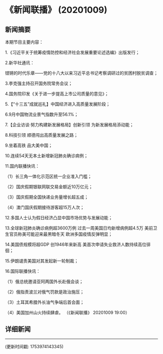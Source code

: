# 《新闻联播》 (20201009)

## 新闻摘要

本期节目主要内容：


1.《习近平关于统筹疫情防控和经济社会发展重要论述选编》出版发行；


2.新华社通讯：

铿锵的时代乐章——党的十八大以来习近平总书记考察调研过的贫困村脱贫调查；


3.李克强主持召开国务院常务会议；


4.国务院印发《关于进一步提高上市公司质量的意见》；


5.【“十三五”成就巡礼】中国经济进入高质量发展阶段；


6.9月中国物流业景气指数升至56.1%；


7.【企业访谈·努力构建新发展格局】创新引领 为新发展格局添动能；


8.科技引领 顺德闯出高质量发展之路；


9.坐着高铁 品大美中国；


10.连续54天无本土新增新冠肺炎确诊病例；


11.国内联播快讯：


（1）长三角一体化示范区统一企业准入门槛；


（2）国庆假期银联网联交易金额近10万亿元；


（3）国庆假期全国快递业务量增长超五成；


（4）澳门国庆假期接待游客超15万人次；


12.多国人士认为假日经济凸显中国市场优势与发展动能；


13.全球新冠肺炎确诊病例超3600万例 过去一周美国日均新增病例超4.5万 美前卫生官员称美可能迎来最黑暗冬天 欧洲多国疫情反弹明显；


14.美国债规模将超GDP 创1946年来新高 美首次申请失业救济人数持续高位徘徊；


15.伊朗谴责美国对其发起新一轮制裁；


16.国际联播快讯：


（1）俄总统邀请亚阿两国外长赴俄会谈；


（2）俄指责波兰对俄气罚款是政治施压；


（3）土耳其希腊外长油气争端后首会面；


（4）美国加州山火持续肆虐。
（《新闻联播》 20201009 19:00）

## 详细新闻

---

(更新时间戳: 1753974143345)

